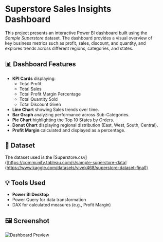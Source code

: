 # Superstore Sales Insights Dashboard

This project presents an interactive Power BI dashboard built using the *Sample Superstore* dataset. The dashboard provides a visual overview of key business metrics such as profit, sales, discount, and quantity, and explores trends across different regions, categories, and states.

## 📊 Dashboard Features

- **KPI Cards** displaying:
  - Total Profit
  - Total Sales
  - Total Profit Margin Percentage
  - Total Quantity Sold
  - Total Discount Given
- **Line Chart** showing Sales trends over time.
- **Bar Graph** analyzing performance across Sub-Categories.
- **Pie Chart** highlighting the Top 10 States by Orders.
- **Donut Chart** displaying regional distribution (East, West, South, Central).
- **Profit Margin** calculated and displayed as a percentage.

## 📁 Dataset

The dataset used is the [Superstore.csv]([https://community.tableau.com/s/sample-superstore-data](https://www.kaggle.com/datasets/vivek468/superstore-dataset-final])

## 💡 Tools Used

- **Power BI Desktop**
- Power Query for data transformation
- DAX for calculated measures (e.g., Profit Margin)

## 🖼️ Screenshot

![Dashboard Preview](Dashboard.png)

